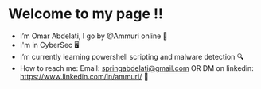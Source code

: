 # Welcome to my page ‼️

- I’m Omar Abdelati, I go by @Ammuri online 👋
- I'm in CyberSec 🖥️
- I’m currently learning powershell scripting and malware detection 🔍
- How to reach me: Email: springabdelati@gmail.com OR DM on linkedin: https://www.linkedin.com/in/ammuri/ 📧
